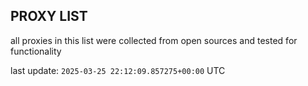 ## PROXY LIST

all proxies in this list were collected from open sources and tested for functionality

last update: `2025-03-25 22:12:09.857275+00:00` UTC